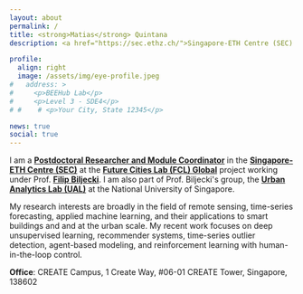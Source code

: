 ```yaml
---
layout: about
permalink: /
title: <strong>Matias</strong> Quintana
description: <a href="https://sec.ethz.ch/">Singapore-ETH Centre (SEC) & <a href="https://www.ual.sg/">UAL - National University of Singapore</a>

profile:
  align: right
  image: /assets/img/eye-profile.jpeg
#   address: >
#     <p>BEEHub Lab</p>
#     <p>Level 3 - SDE4</p>
# #    # <p>Your City, State 12345</p>

news: true
social: true
---
```


I am a [**Postdoctoral Researcher and Module Coordinator**](https://fcl.ethz.ch/people/researchers/matias-quintana.html) in the [**Singapore-ETH Centre (SEC)**](https://sec.ethz.ch/) at the [**Future Cities Lab (FCL) Global**](https://sec.ethz.ch/research/fcl.html) project working under Prof. [**Filip Biljecki**](https://scholar.google.com/citations?user=jGqm4kEAAAAJ&hl=en&oi=ao). I am also part of Prof. Biljecki's group, the [**Urban Analytics Lab (UAL)**](https://ual.sg/) at the National University of Singapore.

My research interests are broadly in the field of remote sensing, time-series forecasting, applied machine learning, and their applications to smart buildings and and at the urban scale. My recent work focuses on deep unsupervised learning, recommender systems, time-series outlier detection, agent-based modeling, and reinforcement learning with human-in-the-loop control.

**Office**: CREATE Campus, 1 Create Way, #06-01 CREATE Tower, Singapore, 138602
